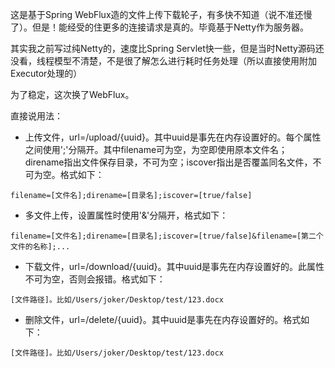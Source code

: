 这是基于Spring WebFlux造的文件上传下载轮子，有多快不知道（说不准还慢了）。但是！能经受的住更多的连接请求是真的。毕竟基于Netty作为服务器。

其实我之前写过纯Netty的，速度比Spring Servlet快一些，但是当时Netty源码还没看，线程模型不清楚，不是很了解怎么进行耗时任务处理（所以直接使用附加Executor处理的）

为了稳定，这次换了WebFlux。

直接说用法：


- 上传文件，url=/upload/{uuid}。其中uuid是事先在内存设置好的。每个属性之间使用';'分隔开。其中filename可为空，为空即使用原本文件名；direname指出文件保存目录，不可为空；iscover指出是否覆盖同名文件，不可为空。格式如下：
```
filename=[文件名];direname=[目录名];iscover=[true/false]
```


- 多文件上传，设置属性时使用'&'分隔开，格式如下：
```
filename=[文件名];direname=[目录名];iscover=[true/false]&filename=[第二个文件的名称];...
```


- 下载文件，url=/download/{uuid}。其中uuid是事先在内存设置好的。此属性不可为空，否则会报错。格式如下：
```
[文件路径]。比如/Users/joker/Desktop/test/123.docx
```


- 删除文件，url=/delete/{uuid}。其中uuid是事先在内存设置好的。格式如下：
```
[文件路径]。比如/Users/joker/Desktop/test/123.docx
```
